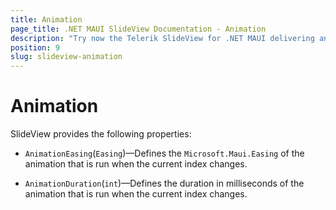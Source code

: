 ```yaml
---
title: Animation
page_title: .NET MAUI SlideView Documentation - Animation
description: "Try now the Telerik SlideView for .NET MAUI delivering an animation when slididng throught different views"
position: 9
slug: slideview-animation
---
```


# Animation

SlideView provides the following properties:

* `AnimationEasing`(`Easing`)&mdash;Defines the `Microsoft.Maui.Easing` of the animation that is run when the current index changes.

* `AnimationDuration`(`int`)&mdash;Defines the duration in milliseconds of the animation that is run when the current index changes.
